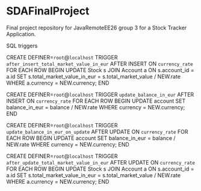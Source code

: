 # SDAFinalProject
Final project repository for JavaRemoteEE26 group 3 for a Stock Tracker Application.

SQL triggers

CREATE DEFINER=`root`@`localhost` TRIGGER `after_insert_total_market_value_in_eur` AFTER INSERT ON `currency_rate` FOR EACH ROW BEGIN
    UPDATE Stock s
    JOIN Account a ON s.account_id = a.id
    SET s.total_market_value_in_eur = s.total_market_value / NEW.rate
    WHERE a.currency = NEW.currency;
END

CREATE DEFINER=`root`@`localhost` TRIGGER `update_balance_in_eur` AFTER INSERT ON `currency_rate` FOR EACH ROW BEGIN
    UPDATE account
    SET balance_in_eur = balance / NEW.rate
    WHERE currency = NEW.currency;
END

CREATE DEFINER=`root`@`localhost` TRIGGER `update_balance_in_eur_on_update` AFTER UPDATE ON `currency_rate` FOR EACH ROW BEGIN
    UPDATE account
    SET balance_in_eur = balance / NEW.rate
    WHERE currency = NEW.currency;
END

CREATE DEFINER=`root`@`localhost` TRIGGER `after_update_total_market_value_in_eur` AFTER UPDATE ON `currency_rate` FOR EACH ROW BEGIN
    UPDATE Stock s
    JOIN Account a ON s.account_id = a.id
    SET s.total_market_value_in_eur = s.total_market_value / NEW.rate
    WHERE a.currency = NEW.currency;
END
